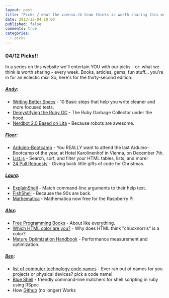```yaml
---
layout: post
title: "Picks / what the vienna.rb team thinks is worth sharing this week"
date: 2013-12-04 10:00
published: false
comments: true
categories:
  - picks
---
```


### 04/12 Picks!!

In a series on this website we'll entertain YOU with our picks - or: what we think is worth sharing - every week.
Books, articles, gems, fun stuff... you're in for an eclectic mix! So, here's for the thirty-second edition:

##### [Andy][1]:
  - [Writing Better Specs][2] - 10 Basic steps that help you write cleaner and more focused tests.
  - [Demystifying the Ruby GC][3] - The Ruby Garbage Collector under the hood.
  - [Nerdbot 2.0 Based on Lita][4] - Because robots are awesome.

##### [Floor][5]:
  - [Arduino-Bootcamp][6] -  You REALLY want to attend the last Arduino-Bootcamp of the year, at Hotel Karolinenhof in Vienna, on December 7th.
  - [List.js][7] -  Search, sort, and filter your HTML tables, lists, and more!
  - [24 Pull Requests][8] - Giving back little gifts of code for Christmas.

##### [Laura][9]:
  - [ExplainShell][10] - Match command-line arguments to their help text.
  - [FishShell][11] - Because the 90s are back.
  - [Mathematica][12] - Mathematica now free for the Raspberry Pi.

##### [Alex][13]:
  - [Free Programming Books][14] - About like everything.
  - [Which HTML color are you?][15] - Why does HTML think "chucknorris" is a color?
  - [Mature Optimization Handbook][16] - Performance measurement and optimization.

##### [Ben][17]:
  - [list of computer technology code names][18] - Ever ran out of names for you projects or physical devices? pick a code name!
  - [Blue Shell][19] - friendly command-line matchers for shell scripting in ruby using RSpec
  - How [Github][20] (no longer) Works

[1]: http://www.twitter.com/pxlpnk
[2]: http://blog.joshsoftware.com/2013/11/23/pro-tips-for-writing-better-rspec-tests/
[3]: http://samsaffron.com/archive/2013/11/22/demystifying-the-ruby-gc
[4]: http://vimeo.com/78739988
[5]: http://www.twitter.com/floordrees
[6]: http://events.laberslab.com/about/arduino/bootcamp/vienna/122013/
[7]: http://thechangelog.com/list-js/
[8]: http://24pullrequests.com/
[9]: http://www.twitter.com/alicetragedy
[10]: http://explainshell.com
[11]: http://fishshell.com
[12]: http://www.raspberrypi.org/archives/5282
[13]: http://www.twitter.com/alexandertacho
[14]: https://github.com/vhf/free-programming-books/blob/master/free-programming-books.md
[15]: http://stackoverflow.com/questions/8318911/why-does-html-think-chucknorris-is-a-color
[16]: http://carlos.bueno.org/optimization/
[17]: http://www.twitter.com/beanieboi
[18]: http://en.wikipedia.org/wiki/List_of_computer_technology_code_names
[19]: https://github.com/pivotal/blue-shell
[20]: http://www.infoq.com/presentations/github-evolution
